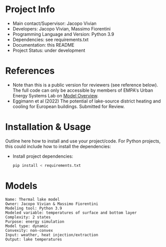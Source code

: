 Project Info
============
- Main contact/Supervisor:  Jacopo Vivian
- Developers: Jacopo Vivian, Massimo Fiorentini
- Programming Language and Version: Python 3.9
- Dependencies: see requirements.txt
- Documentation: this README 
- Project Status: under development

References
============
- Note than this is a public version for reviewers (see reference below). The full code can only be accessible by members of EMPA's Urban Energy Systems Lab on [Model Overview](https://gitlab.empa.ch/ues-lab/tools/model-overview-wiki/-/wikis/home). 
- Eggimann et al (2022) The potential of lake-source district heating and cooling for European buildings. Submitted for Review.

Installation & Usage
=====================

Outline here how to install and use your project/code. For Python projects, this could include how to install the dependencies:

- Install project dependencies:

  ```bash
  pip install < requirements.txt
  ```

Models
============

```
Name: Thermal lake model 
Owner: Jacopo Vivian & Massimo Fiorentini
Modeling tool: Python 3.9
Modeled variable: temperatures of surface and bottom layer
Complexity: 2 states
Purpose: energy simulation
Model type: dynamic
Convexity: non-convex
Input: weather, heat injection/extraction
Output: lake temperatures
```
